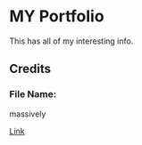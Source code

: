 # MY Portfolio

This has all of my interesting info.  

## Credits

### File Name:

massively  

[Link](https://html5up.net/massively)  
